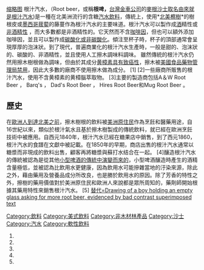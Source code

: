 [缩略图](https://zh.wikipedia.org/wiki/File:Root_beer_in_glass_mug.jpg "fig:缩略图") 根汁汽水，（Root beer，或稱**根啤，**[台灣](../Page/臺灣.md "wikilink")[金車公司](../Page/金車公司.md "wikilink")的[麥根沙士取名由來就是](https://zh.wikipedia.org/wiki/金車麥根沙士 "wikilink")[根汁汽水](https://zh.wikipedia.org/wiki/根汁汽水 "wikilink"))是一種在北美洲流行的含糖[汽水飲料](../Page/軟性飲料.md "wikilink")，傳統上，使用*[北美檫樹](../Page/北美檫樹.md "wikilink")*的樹根皮或[墨西哥菝葜](../Page/墨西哥菝葜.md "wikilink")的藤蔓作為根汁汽水的主要味道。根汁汽水可以製作成[酒](../Page/酒.md "wikilink")精性或[非酒精性](../Page/軟性飲料.md "wikilink") ，而大多數都是非酒精性的。它天然而不含[咖啡因](../Page/咖啡因.md "wikilink")，但也可以額外添加咖啡因，並且可以製作成[碳酸化或非碳酸化](https://zh.wikipedia.org/wiki/碳酸化 "wikilink")。傾注至杯子時，杯子的頂部通常會呈現厚厚的泡沫狀。到了現代，普遍商業化的根汁汽水生產時，一般是甜的、泡沫狀的、碳酸的、非酒精性，並且使用人工擦木調味料調味。 雖然傳統的根汁汽水仍然用擦木樹根做為調味，但由於其成分[黄樟素具有](../Page/黃樟素.md "wikilink")[致癌性](../Page/致癌物質.md "wikilink")，擦木被[美國食品藥物管理局禁用](../Page/美国食品药品监督管理局.md "wikilink")，因此大多數的廠商不使用擦木做為成分。 \[1\] \[2\]一些廠商所販售的根汁汽水，使用不含黄樟素的黄樟腦萃取物。 \[3\]主要的製造商包括A＆W Root Beer ， Barq's ， Dad's Root Beer ， Hires Root Beer和Mug Root Beer 。

## 歷史

在[歐洲人到達北美之前](../Page/美洲殖民.md "wikilink")，擦木樹根的飲料被[美洲原住民](../Page/美洲原住民.md "wikilink")作為烹飪和醫藥用途，自16世紀以來，類似於根汁氣水且基於擦木樹製成的傳統飲料，就已經在歐洲烹飪技術中被應用。自西元1840年，根汁汽水已經在糖果店中銷售，到了西元1860，根汁汽水的食譜在文獻中被記載。在1850年的早期，商店出售的根汁汽水通常以糖漿而非現成的飲料出售，顧客再將糖漿與蘇打水结合在一起。 \[4\]釀造根汁汽水的傳統被認為是從其他[小型啤酒的傳統中演變而來的](https://zh.wikipedia.org/wiki/小啤酒 "wikilink")，小型啤酒釀造時產生的酒精含量極低，並被認為比飲用水更健康，因為飲用水可能摻雜當地的汙染來源，除此之外，藉由藥用及營養品成分所改良，也是勝於飲用水的原因。除了芳香的特性之外，擦樹的藥用價值對於美洲原住民和歐洲人來說都是眾所周知的，藥劑師開始根據其藥用特性來銷售根汁汽水。 \[5\] [替代=Drawing of a boy holding an empty glass asking for more root beer, evidenced by bad contrast superimposed text](https://zh.wikipedia.org/wiki/File:All_gone_Could_I_have_another_glass_of_that_Hires'_Rootbeer.jpg "fig:替代=Drawing of a boy holding an empty glass asking for more root beer, evidenced by bad contrast superimposed text")

[Category:飲料](https://zh.wikipedia.org/wiki/Category:飲料 "wikilink") [Category:美式飲料](https://zh.wikipedia.org/wiki/Category:美式飲料 "wikilink") [Category:非木材林產品](https://zh.wikipedia.org/wiki/Category:非木材林產品 "wikilink") [Category:沙士](https://zh.wikipedia.org/wiki/Category:沙士 "wikilink") [Category:汽水](https://zh.wikipedia.org/wiki/Category:汽水 "wikilink") [Category:軟性飲料](https://zh.wikipedia.org/wiki/Category:軟性飲料 "wikilink")

1.
2.
3.
4.
5.